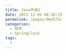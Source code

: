 ```yaml
---
title: Java手册1
date: 2021-12-05 08:30:15
permalink: /pages/96e573/
categories:
  - 技术
  - SpringCloud
tags:
  - 
---
```


